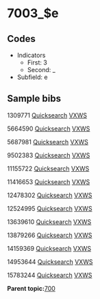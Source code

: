 # 7003\_$e

## Codes

-   Indicators
    -   First: 3
    -   Second: \_
-   Subfield: e

## Sample bibs

1309771 [Quicksearch](https://search.library.yale.edu/catalog/1309771) [VXWS](http://prodorbis.library.yale.edu:7014/vxws/GetHoldingsService?bibId=1309771)

5664590 [Quicksearch](https://search.library.yale.edu/catalog/5664590) [VXWS](http://prodorbis.library.yale.edu:7014/vxws/GetHoldingsService?bibId=5664590)

5687981 [Quicksearch](https://search.library.yale.edu/catalog/5687981) [VXWS](http://prodorbis.library.yale.edu:7014/vxws/GetHoldingsService?bibId=5687981)

9502383 [Quicksearch](https://search.library.yale.edu/catalog/9502383) [VXWS](http://prodorbis.library.yale.edu:7014/vxws/GetHoldingsService?bibId=9502383)

11155722 [Quicksearch](https://search.library.yale.edu/catalog/11155722) [VXWS](http://prodorbis.library.yale.edu:7014/vxws/GetHoldingsService?bibId=11155722)

11416653 [Quicksearch](https://search.library.yale.edu/catalog/11416653) [VXWS](http://prodorbis.library.yale.edu:7014/vxws/GetHoldingsService?bibId=11416653)

12478302 [Quicksearch](https://search.library.yale.edu/catalog/12478302) [VXWS](http://prodorbis.library.yale.edu:7014/vxws/GetHoldingsService?bibId=12478302)

12524995 [Quicksearch](https://search.library.yale.edu/catalog/12524995) [VXWS](http://prodorbis.library.yale.edu:7014/vxws/GetHoldingsService?bibId=12524995)

13639610 [Quicksearch](https://search.library.yale.edu/catalog/13639610) [VXWS](http://prodorbis.library.yale.edu:7014/vxws/GetHoldingsService?bibId=13639610)

13879266 [Quicksearch](https://search.library.yale.edu/catalog/13879266) [VXWS](http://prodorbis.library.yale.edu:7014/vxws/GetHoldingsService?bibId=13879266)

14159369 [Quicksearch](https://search.library.yale.edu/catalog/14159369) [VXWS](http://prodorbis.library.yale.edu:7014/vxws/GetHoldingsService?bibId=14159369)

14953644 [Quicksearch](https://search.library.yale.edu/catalog/14953644) [VXWS](http://prodorbis.library.yale.edu:7014/vxws/GetHoldingsService?bibId=14953644)

15783244 [Quicksearch](https://search.library.yale.edu/catalog/15783244) [VXWS](http://prodorbis.library.yale.edu:7014/vxws/GetHoldingsService?bibId=15783244)

**Parent topic:**[700](../../tags/700/700.md)

